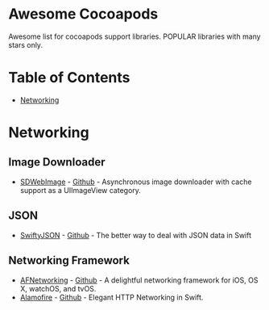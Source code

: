 # Awesome Cocoapods
Awesome list for cocoapods support libraries. 
POPULAR libraries with many stars only.

# Table of Contents
- [Networking](https://github.com/freeskys/awesome-cocoapods#networking)

# Networking

## Image Downloader
- [SDWebImage](https://cocoapods.org/pods/SDWebImage) - [Github](https://github.com/rs/SDWebImage) - Asynchronous image downloader with cache support as a UIImageView category.

## JSON
- [SwiftyJSON](https://cocoapods.org/pods/SwiftyJSON) - [Github](https://github.com/SwiftyJSON/SwiftyJSON) - The better way to deal with JSON data in Swift

## Networking Framework
- [AFNetworking](https://cocoapods.org/pods/AFNetworking) - [Github](https://github.com/AFNetworking/AFNetworking) - A delightful networking framework for iOS, OS X, watchOS, and tvOS.
- [Alamofire](https://cocoapods.org/pods/Alamofire) - [Github](https://github.com/Alamofire/Alamofire) - Elegant HTTP Networking in Swift.
